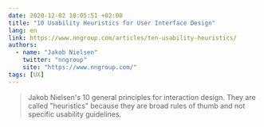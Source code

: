 ```yaml
---
date: 2020-12-02 10:05:51 +02:00
title: "10 Usability Heuristics for User Interface Design"
lang: en
link: https://www.nngroup.com/articles/ten-usability-heuristics/
authors:
  - name: "Jakob Nielsen"
    twitter: "nngroup"
    site: "https://www.nngroup.com/"
tags: [UX]
---
```


> Jakob Nielsen's 10 general principles for interaction design. They are called "heuristics" because they are broad rules of thumb and not specific usability guidelines.
